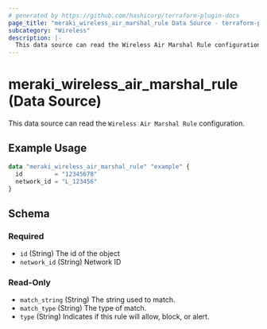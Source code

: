 ```yaml
---
# generated by https://github.com/hashicorp/terraform-plugin-docs
page_title: "meraki_wireless_air_marshal_rule Data Source - terraform-provider-meraki"
subcategory: "Wireless"
description: |-
  This data source can read the Wireless Air Marshal Rule configuration.
---
```


# meraki_wireless_air_marshal_rule (Data Source)

This data source can read the `Wireless Air Marshal Rule` configuration.

## Example Usage

```terraform
data "meraki_wireless_air_marshal_rule" "example" {
  id         = "12345678"
  network_id = "L_123456"
}
```

<!-- schema generated by tfplugindocs -->
## Schema

### Required

- `id` (String) The id of the object
- `network_id` (String) Network ID

### Read-Only

- `match_string` (String) The string used to match.
- `match_type` (String) The type of match.
- `type` (String) Indicates if this rule will allow, block, or alert.
